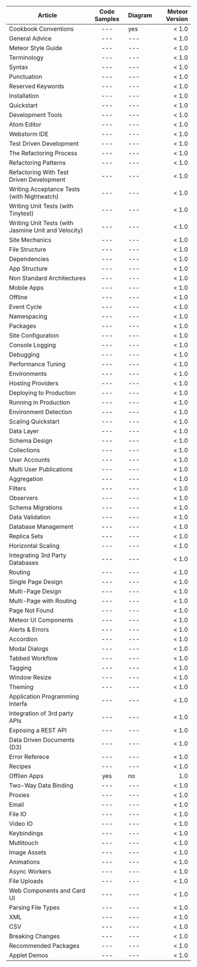 
| Article       | Code Samples     |  Diagram        | Meteor Version |
| ------------- |:----------------:| ----------------|---------------:|
| Cookbook Conventions | --- | yes |  < 1.0 | 
| General Advice | --- | --- |  < 1.0 | 
| Meteor Style Guide | --- | --- |  < 1.0 | 
| Terminology | --- | --- |  < 1.0 | 
| Syntax | --- | --- |  < 1.0 | 
| Punctuation | --- | --- |  < 1.0 | 
| Reserved Keywords | --- | --- |  < 1.0 | 
| Installation | --- | --- |  < 1.0 | 
| Quickstart | --- | --- |  < 1.0 | 
| Development Tools | --- | --- |  < 1.0 | 
| Atom Editor | --- | --- |  < 1.0 | 
| Webstorm IDE | --- | --- |  < 1.0 | 
| Test Driven Development | --- | --- |  < 1.0 | 
| The Refactoring Process | --- | --- |  < 1.0 | 
| Refactoring Patterns | --- | --- |  < 1.0 | 
| Refactoring With Test Driven Development | --- | --- |  < 1.0 | 
| Writing Acceptance Tests (with Nightwatch) | --- | --- |  < 1.0 | 
| Writing Unit Tests (with Tinytest) | --- | --- |  < 1.0 | 
| Writing Unit Tests (with Jasmine Unit and Velocity) | --- | --- |  < 1.0 | 
| Site Mechanics | --- | --- |  < 1.0 | 
| File Structure | --- | --- |  < 1.0 | 
| Dependencies | --- | --- |  < 1.0 | 
| App Structure | --- | --- |  < 1.0 | 
| Non Standard Architectures | --- | --- |  < 1.0 | 
| Mobile Apps | --- | --- |  < 1.0 | 
| Offline | --- | --- |  < 1.0 | 
| Event Cycle | --- | --- |  < 1.0 | 
| Namespacing | --- | --- |  < 1.0 | 
| Packages | --- | --- |  < 1.0 | 
| Site Configuration | --- | --- |  < 1.0 | 
| Console Logging | --- | --- |  < 1.0 | 
| Debugging | --- | --- |  < 1.0 | 
| Performance Tuning | --- | --- |  < 1.0 | 
| Environments | --- | --- |  < 1.0 | 
| Hosting Providers | --- | --- |  < 1.0 | 
| Deploying to Production | --- | --- |  < 1.0 | 
| Running in Production | --- | --- |  < 1.0 | 
| Environment Detection | --- | --- |  < 1.0 | 
| Scaling Quickstart | --- | --- |  < 1.0 | 
| Data Layer | --- | --- |  < 1.0 | 
| Schema Design | --- | --- |  < 1.0 | 
| Collections | --- | --- |  < 1.0 | 
| User Accounts | --- | --- |  < 1.0 | 
| Multi User Publications | --- | --- |  < 1.0 | 
| Aggregation | --- | --- |  < 1.0 | 
| Filters | --- | --- |  < 1.0 | 
| Observers | --- | --- |  < 1.0 | 
| Schema Migrations | --- | --- |  < 1.0 | 
| Data Validation | --- | --- |  < 1.0 | 
| Database Management | --- | --- |  < 1.0 | 
| Replica Sets | --- | --- |  < 1.0 | 
| Horizontal Scaling | --- | --- |  < 1.0 | 
| Integrating 3rd Party Databases | --- | --- |  < 1.0 | 
| Routing | --- | --- |  < 1.0 | 
| Single Page Design | --- | --- |  < 1.0 | 
| Multi-Page Design | --- | --- |  < 1.0 | 
| Multi-Page with Routing | --- | --- |  < 1.0 | 
| Page Not Found | --- | --- |  < 1.0 | 
| Meteor UI Components | --- | --- |  < 1.0 | 
| Alerts & Errors | --- | --- |  < 1.0 | 
| Accordion | --- | --- |  < 1.0 | 
| Modal Dialogs | --- | --- |  < 1.0 | 
| Tabbed Workflow | --- | --- |  < 1.0 | 
| Tagging | --- | --- |  < 1.0 | 
| Window Resize | --- | --- |  < 1.0 | 
| Theming | --- | --- |  < 1.0 | 
| Application Programming Interfa | --- | --- |  < 1.0 | ces
| Integration of 3rd party APIs | --- | --- |  < 1.0 | 
| Exposing a REST API | --- | --- |  < 1.0 | 
| Data Driven Documents (D3) | --- | --- |  < 1.0 | 
| Error Referece | --- | --- |  < 1.0 | 
| Recipes | --- | --- |  < 1.0 | 
| Offlien Apps | yes | no |  1.0 | 
| Two-Way Data Binding | --- | --- |  < 1.0 | 
| Proxies | --- | --- |  < 1.0 | 
| Email | --- | --- |  < 1.0 | 
| File IO | --- | --- |  < 1.0 | 
| Video IO | --- | --- |  < 1.0 | 
| Keybindings | --- | --- |  < 1.0 | 
| Mutlitouch | --- | --- |  < 1.0 | 
| Image Assets | --- | --- |  < 1.0 | 
| Animations | --- | --- |  < 1.0 | 
| Async Workers | --- | --- |  < 1.0 | 
| File Uploads | --- | --- |  < 1.0 | 
| Web Components and Card UI | --- | --- |  < 1.0 | 
| Parsing File Types | --- | --- |  < 1.0 | 
| XML | --- | --- |  < 1.0 | 
| CSV | --- | --- |  < 1.0 | 
| Breaking Changes | --- | --- |  < 1.0 | 
| Recommended Packages | --- | --- |  < 1.0 | 
| Applet Demos | --- | --- |  < 1.0 | 
